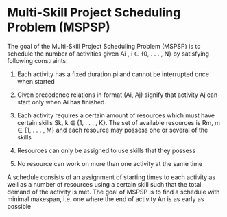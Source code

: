 # Multi-Skill Project Scheduling Problem (MSPSP)

The goal of the Multi-Skill Project Scheduling Problem (MSPSP) is to schedule the number of activities given  Ai , i ∈ {0, . . . , N} by satisfying following constraints:

  1. Each activity has a fixed duration pi and cannot be interrupted once when started
  1. Given precedence relations in format (Ai, Aj) signify that activity Aj can start only when Ai has finished.
  3. Each activity requires a certain amount of resources which must have certain skills Sk, k ∈ {1, . . . , K}. The set of available resources is Rm, m ∈ {1, . . . , M} and each      resource may possess one or several of the skills
  
  4. Resources can only be assigned to use skills that they possess
  5. No resource can work on more than one activity at the same time

A schedule consists of an assignment of starting times to each activity as well as a number of resources using a certain skill such that the total demand of the activity is met. The goal of MSPSP is to find a schedule with minimal makespan, i.e. one where the end of activity An is as early as possible
